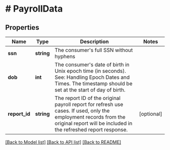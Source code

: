# # PayrollData

## Properties

Name | Type | Description | Notes
------------ | ------------- | ------------- | -------------
**ssn** | **string** | The consumer&#39;s full SSN without hyphens |
**dob** | **int** | The consumer&#39;s date of birth in Unix epoch time (in seconds). See: Handling Epoch Dates and Times. The timestamp should be set at the start of day of birth. |
**report_id** | **string** | The report ID of the original payroll report for refresh use cases. If used, only the employment records from the original report will be included in the refreshed report response. | [optional]

[[Back to Model list]](../../README.md#models) [[Back to API list]](../../README.md#endpoints) [[Back to README]](../../README.md)
